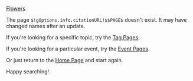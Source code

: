 [Flowers](photo:Flowers.jpg)

The page `$!gOptions.info.citationURL!$$PAGE$` doesn't exist. It may have changed names after an update.

If you're looking for a specific topic, try the [Tag Pages](../indexes/AlphabeticalTags.html).

If you're looking for a particular event, try the [Event Pages](../indexes/EventsBySeries.html).

Or just return to the [Home Page](../homepage.html) and start again.

Happy searching!
